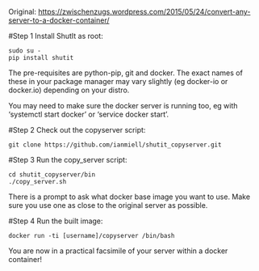 
Original: https://zwischenzugs.wordpress.com/2015/05/24/convert-any-server-to-a-docker-container/

#Step 1
Install ShutIt as root:
```
sudo su -
pip install shutit
```
The pre-requisites are python-pip, git and docker. The exact names of these in your package manager may vary slightly (eg docker-io or docker.io) depending on your distro.

You may need to make sure the docker server is running too, eg with ‘systemctl start docker’ or ‘service docker start’.

#Step 2
Check out the copyserver script:
```
git clone https://github.com/ianmiell/shutit_copyserver.git
```

#Step 3
Run the copy_server script:
```
cd shutit_copyserver/bin
./copy_server.sh
```

There is a prompt to ask what docker base image you want to use. Make sure you use one as close to the original server as possible.

#Step 4
Run the built image:
```
docker run -ti [username]/copyserver /bin/bash
```
You are now in a practical facsimile of your server within a docker container!
